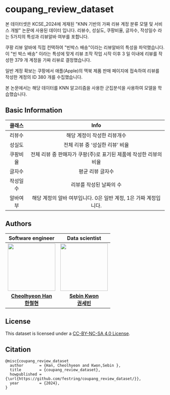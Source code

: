 # coupang_review_dataset
본 데이터셋은 KCSE_2024에 게재된 "KNN 기반의 가짜 리뷰 계정 분류 모델 및 서비스 개발" 논문에 사용된 데이터 입니다. 리뷰수, 성실도, 쿠팡비율, 글자수, 작성일수 라는 5가지의 특성과 리뷰알바 여부를 포합니다. 

쿠팡 리뷰 알바에 직접 컨택하여 "빈박스 배송"이라는 리뷰알바의 특성을 파악했습니다. 이 "빈 박스 배송" 이라는 특성에 맞게 리뷰 조작 작업 시작 이후 3 일 이내에 리뷰를 작성한 379 개 계정을 가짜 리뷰로 결정했습니다.

일반 계정 확보는 쿠팡에서 애플(Apple)의 맥북 제품 판매 페이지에 접속하여 리뷰를 작성한 계정의 ID 380 개를 수집했습니다.

본 논문에서는 해당 데이터를 KNN 알고리즘을 사용한 군집분석을 사용하여 모델을 학습했습니다. 

## Basic Information
 
|클래스|Info|
|:----:|:------:|
|리뷰수 | 해당 계정이 작성한 리뷰개수  | 
|성실도  | 전체 리뷰 중 ‘성실한 리뷰’ 비율    | 
|쿠팡비율  |전체 리뷰 중 판매자가 쿠팡(주)로 표기된 제품에 작성한 리뷰의 비율|
|글자수 |평균 리뷰 글자수      |
|작성일수 | 리뷰를 작성된 날짜의 수 |
|알바여부 |해당 계정의 알바 여부입니다. 0은 일반 계정, 1은 가짜 계정입니다. |

## Authors

|Software engineer|Data scientist|
|:----:|:----:|   
|<img src="https://www.khu.ac.kr/kor/resources/user/img/mobile/common/logo.jpg" width=150>|<img src="https://www.khu.ac.kr/kor/resources/user/img/mobile/common/logo.jpg" width=150>|
|**[Cheolhyeon Han <br> 한철현](https://github.com/festring)**|**[Sebin Kwon <br> 권세빈](https://github.com/)**|

  
## License
  
This dataset is licensed under a [CC-BY-NC-SA 4.0 License](https://creativecommons.org/licenses/by-nc-sa/4.0/deed.ko).
  
## Citation
  
```
@misc{coupang_review_dataset
  author       = {Han, Cheolhyeon and Kwon,Sebin },
  title        = {coupang_review_dataset},
  howpublished = {\url{https://github.com/festring/coupang_review_dataset/}},
  year         = {2024},
}
```
